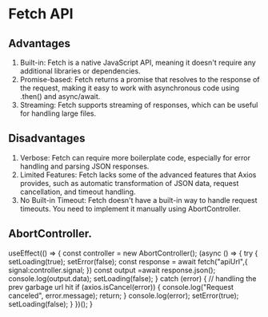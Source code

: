# Fetch API
## Advantages 
1. Built-in: Fetch is a native JavaScript API, meaning it doesn't require any additional libraries or dependencies.
2. Promise-based: Fetch returns a promise that resolves to the response of the request, making it easy to work with asynchronous code using .then() and async/await.
3. Streaming: Fetch supports streaming of responses, which can be useful for handling large files.

## Disadvantages   
1. Verbose: Fetch can require more boilerplate code, especially for error handling and parsing JSON responses.
2. Limited Features: Fetch lacks some of the advanced features that Axios provides, such as automatic transformation of JSON data, request cancellation, and timeout handling.
3. No Built-in Timeout: Fetch doesn't have a built-in way to handle request timeouts. You need to implement it manually using AbortController.

## AbortController.
  useEffect(() => {
    const controller = new AbortController();
    (async () => {
      try {
        setLoading(true);
        setError(false);
        const response = await fetch("apiUrl",{
          signal:controller.signal;
        })
        const output =await response.json();
          console.log(output.data);
        setLoading(false);
      } catch (error) {
        // handling the prev garbage url hit
        if (axios.isCancel(error)) {
          console.log("Request canceled", error.message);
          return;
        }
        console.log(error);
        setError(true);
        setLoading(false);
      }
    })();
   } 
